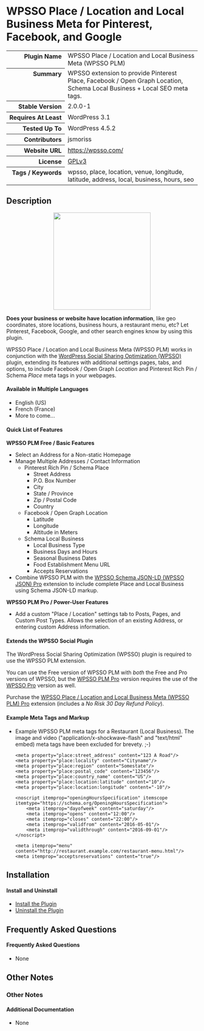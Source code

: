 <h1>WPSSO Place / Location and Local Business Meta for Pinterest, Facebook, and Google</h1>

<table>
<tr><th align="right" valign="top" nowrap>Plugin Name</th><td>WPSSO Place / Location and Local Business Meta (WPSSO PLM)</td></tr>
<tr><th align="right" valign="top" nowrap>Summary</th><td>WPSSO extension to provide Pinterest Place, Facebook / Open Graph Location, Schema Local Business + Local SEO meta tags.</td></tr>
<tr><th align="right" valign="top" nowrap>Stable Version</th><td>2.0.0-1</td></tr>
<tr><th align="right" valign="top" nowrap>Requires At Least</th><td>WordPress 3.1</td></tr>
<tr><th align="right" valign="top" nowrap>Tested Up To</th><td>WordPress 4.5.2</td></tr>
<tr><th align="right" valign="top" nowrap>Contributors</th><td>jsmoriss</td></tr>
<tr><th align="right" valign="top" nowrap>Website URL</th><td><a href="https://wpsso.com/">https://wpsso.com/</a></td></tr>
<tr><th align="right" valign="top" nowrap>License</th><td><a href="http://www.gnu.org/licenses/gpl.txt">GPLv3</a></td></tr>
<tr><th align="right" valign="top" nowrap>Tags / Keywords</th><td>wpsso, place, location, venue, longitude, latitude, address, local, business, hours, seo</td></tr>
</table>

<h2>Description</h2>

<p align="center"><img src="https://surniaulula.github.io/wpsso-plm/assets/icon-256x256.png" width="256" height="256" /></p><p><strong>Does your business or website have location information</strong>, like geo coordinates, store locations, business hours, a restaurant menu, etc? Let Pinterest, Facebook, Google, and other search engines know by using this plugin.</p>

<p>WPSSO Place / Location and Local Business Meta (WPSSO PLM) works in conjunction with the <a href="https://wordpress.org/plugins/wpsso/">WordPress Social Sharing Optimization (WPSSO)</a> plugin, extending its features with additional settings pages, tabs, and options, to include Facebook / Open Graph <em>Location</em> and Pinterest Rich Pin / Schema <em>Place</em> meta tags in your webpages.</p>

<h4>Available in Multiple Languages</h4>

<ul>
<li>English (US)</li>
<li>French (France)</li>
<li>More to come...</li>
</ul>

<h4>Quick List of Features</h4>

<p><strong>WPSSO PLM Free / Basic Features</strong></p>

<ul>
<li>Select an Address for a Non-static Homepage</li>
<li>Manage Multiple Addresses / Contact Information

<ul>
<li>Pinterest Rich Pin / Schema Place

<ul>
<li>Street Address</li>
<li>P.O. Box Number</li>
<li>City</li>
<li>State / Province</li>
<li>Zip / Postal Code</li>
<li>Country</li>
</ul></li>
<li>Facebook / Open Graph Location

<ul>
<li>Latitude</li>
<li>Longitude</li>
<li>Altitude in Meters</li>
</ul></li>
<li>Schema Local Business

<ul>
<li>Local Business Type</li>
<li>Business Days and Hours</li>
<li>Seasonal Business Dates</li>
<li>Food Establishment Menu URL</li>
<li>Accepts Reservations</li>
</ul></li>
</ul></li>
<li>Combine WPSSO PLM with the <a href="http://wpsso.com/extend/plugins/wpsso-json/">WPSSO Schema JSON-LD (WPSSO JSON) Pro</a> extension to include complete Place and Local Business using Schema JSON-LD markup.</li>
</ul>

<p><strong>WPSSO PLM Pro / Power-User Features</strong></p>

<ul>
<li>Add a custom "Place / Location" settings tab to Posts, Pages, and Custom Post Types. Allows the selection of an existing Address, or entering custom Address information.</li>
</ul>

<h4>Extends the WPSSO Social Plugin</h4>

<p>The WordPress Social Sharing Optimization (WPSSO) plugin is required to use the WPSSO PLM extension.</p>

<p>You can use the Free version of WPSSO PLM with <em>both</em> the Free and Pro versions of WPSSO, but the <a href="http://wpsso.com/extend/plugins/wpsso-plm/">WPSSO PLM Pro</a> version requires the use of the <a href="http://wpsso.com/extend/plugins/wpsso/">WPSSO Pro</a> version as well.</p>

<p>Purchase the <a href="http://wpsso.com/extend/plugins/wpsso-plm/">WPSSO Place / Location and Local Business Meta (WPSSO PLM) Pro</a> extension (includes a <em>No Risk 30 Day Refund Policy</em>).</p>

<h4>Example Meta Tags and Markup</h4>

<ul>
<li><p>Example WPSSO PLM meta tags for a Restaurant (Local Business). The image and video ("application/x-shockwave-flash" and "text/html" embed) meta tags have been excluded for brevety. ;-)</p>

<p><head itemscope itemtype="http://schema.org/Restaurant">
    <meta property="og:type" content="place"/>
    <meta property="og:latitude" content="10"/>
    <meta property="og:longitude" content="-10"/></p>

<pre><code>&lt;meta property="place:street_address" content="123 A Road"/&gt;
&lt;meta property="place:locality" content="Cityname"/&gt;
&lt;meta property="place:region" content="Somestate"/&gt;
&lt;meta property="place:postal_code" content="123456"/&gt;
&lt;meta property="place:country_name" content="US"/&gt;
&lt;meta property="place:location:latitude" content="10"/&gt;
&lt;meta property="place:location:longitude" content="-10"/&gt;

&lt;noscript itemprop="openingHoursSpecification" itemscope itemtype="https://schema.org/OpeningHoursSpecification"&gt;
    &lt;meta itemprop="dayofweek" content="saturday"/&gt;
    &lt;meta itemprop="opens" content="12:00"/&gt;
    &lt;meta itemprop="closes" content="22:00"/&gt;
    &lt;meta itemprop="validfrom" content="2016-05-01"/&gt;
    &lt;meta itemprop="validthrough" content="2016-09-01"/&gt;
&lt;/noscript&gt;

&lt;meta itemprop="menu" content="http://restaurant.example.com/restaurant-menu.html"/&gt;
&lt;meta itemprop="acceptsreservations" content="true"/&gt;
</code></pre>

<p></head></p></li>
</ul>


<h2>Installation</h2>

<h4>Install and Uninstall</h4>

<ul>
<li><a href="http://wpsso.com/codex/plugins/wpsso-plm/installation/install-the-plugin/">Install the Plugin</a></li>
<li><a href="http://wpsso.com/codex/plugins/wpsso-plm/installation/uninstall-the-plugin/">Uninstall the Plugin</a></li>
</ul>


<h2>Frequently Asked Questions</h2>

<h4>Frequently Asked Questions</h4>

<ul>
<li>None</li>
</ul>


<h2>Other Notes</h2>

<h3>Other Notes</h3>
<h4>Additional Documentation</h4>

<ul>
<li>None</li>
</ul>

